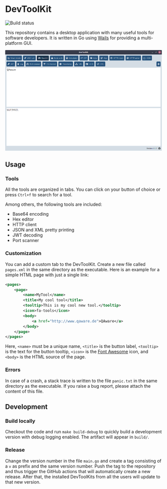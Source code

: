 
# DevToolKit

![Build status](https://github.com/qaware/dev-tool-kit/actions/workflows/build.yml/badge.svg)

This repository contains a desktop application with many useful tools for software developers.
It is written in Go using [Wails](http://wails.app/) for providing a multi-platform GUI.

![](screenshot.png)

## Usage

### Tools

All the tools are organized in tabs. You can click on your button of choice or press `Ctrl+f` to search for a tool.

Among others, the following tools are included:
* Base64 encoding
* Hex editor
* HTTP client
* JSON and XML pretty printing
* JWT decoding
* Port scanner

### Customization

You can add a custom tab to the DevToolKit. Create a new file called `pages.xml` in the same directory as the executable.
Here is an example for a simple HTML page with just a single link:

```XML
<pages>
    <page>
        <name>MyTool</name>
        <title>My cool tool</title>
        <tooltip>This is my cool new tool.</tooltip>
        <icon>fa-tools</icon>
        <body>
            <a href="http://www.qaware.de">QAware</a>
        </body>
    </page>
</pages>
```

Here, `<name>` must be a unique name, `<title>` is the button label, `<tooltip>` is the text for the button tooltip,
 `<icon>` is the [Font Awesome](https://fontawesome.com/v5.14.0/icons?d=gallery&m=free) icon,
and `<body>` is the HTML source of the page.

### Errors

In case of a crash, a stack trace is written to the file `panic.txt` in the same directory as the executable. If you raise a bug report, please attach the content of this file.

## Development

### Build locally

Checkout the code and run `make build-debug` to quickly build a development version with debug logging enabled. The artifact will appear in `build/`.

### Release

Change the version number in the file `main.go` and create a tag consisting of a `v` as prefix and the same version number.
Push the tag to the repository and thus trigger the GitHub actions that will automatically create a new release.
After that, the installed DevToolKits from all the users will update to that new version.
